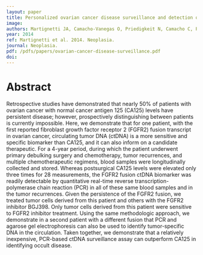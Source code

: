 ```yaml
---
layout: paper
title: Personalized ovarian cancer disease surveillance and detection of candidate therapeutic drug target in circulating tumor DNA.
image: 
authors: Martignetti JA, Camacho-Vanegas O, Priedigkeit N, Camacho C, Pereira E, Lin L, Garnar-Wortzel L, Miller D, Losic B, Shah H, Liao J, Ma J, Lahiri P, Chee M, Schadt E, Dottino P.
year: 2014 
ref: Martignetti et al. 2014. Neoplasia.
journal: Neoplasia.
pdf: /pdfs/papers/ovarian-cancer-disease-surveillance.pdf
doi: 
---
```


# Abstract

Retrospective studies have demonstrated that nearly 50% of patients with ovarian cancer with normal cancer antigen 125 (CA125) levels have persistent disease; however, prospectively distinguishing between patients is currently impossible. Here, we demonstrate that for one patient, with the first reported fibroblast growth factor receptor 2 (FGFR2) fusion transcript in ovarian cancer, circulating tumor DNA (ctDNA) is a more sensitive and specific biomarker than CA125, and it can also inform on a candidate therapeutic. For a 4-year period, during which the patient underwent primary debulking surgery and chemotherapy, tumor recurrences, and multiple chemotherapeutic regimens, blood samples were longitudinally collected and stored. Whereas postsurgical CA125 levels were elevated only three times for 28 measurements, the FGFR2 fusion ctDNA biomarker was readily detectable by quantitative real-time reverse transcription-polymerase chain reaction (PCR) in all of these same blood samples and in the tumor recurrences. Given the persistence of the FGFR2 fusion, we treated tumor cells derived from this patient and others with the FGFR2 inhibitor BGJ398. Only tumor cells derived from this patient were sensitive to FGFR2 inhibitor treatment. Using the same methodologic approach, we demonstrate in a second patient with a different fusion that PCR and agarose gel electrophoresis can also be used to identify tumor-specific DNA in the circulation. Taken together, we demonstrate that a relatively inexpensive, PCR-based ctDNA surveillance assay can outperform CA125 in identifying occult disease.